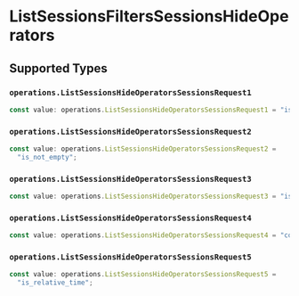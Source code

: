 # ListSessionsFiltersSessionsHideOperators


## Supported Types

### `operations.ListSessionsHideOperatorsSessionsRequest1`

```typescript
const value: operations.ListSessionsHideOperatorsSessionsRequest1 = "is";
```

### `operations.ListSessionsHideOperatorsSessionsRequest2`

```typescript
const value: operations.ListSessionsHideOperatorsSessionsRequest2 =
  "is_not_empty";
```

### `operations.ListSessionsHideOperatorsSessionsRequest3`

```typescript
const value: operations.ListSessionsHideOperatorsSessionsRequest3 = "is";
```

### `operations.ListSessionsHideOperatorsSessionsRequest4`

```typescript
const value: operations.ListSessionsHideOperatorsSessionsRequest4 = "contains";
```

### `operations.ListSessionsHideOperatorsSessionsRequest5`

```typescript
const value: operations.ListSessionsHideOperatorsSessionsRequest5 =
  "is_relative_time";
```

